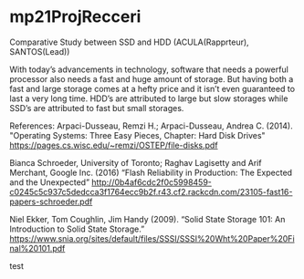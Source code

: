 # mp21ProjRecceri
Comparative Study between SSD and HDD (ACULA(Rapprteur), SANTOS(Lead))

With today’s advancements in technology, software that needs a powerful processor also needs a fast and huge amount of storage. But having both a fast and large storage comes at a hefty price and it isn’t even guaranteed to last a very long time. HDD’s are attributed to large but slow storages while SSD’s are attributed to fast but small storages.

References:
Arpaci-Dusseau, Remzi H.; Arpaci-Dusseau, Andrea C. (2014). "Operating Systems: Three Easy Pieces, Chapter: Hard Disk Drives" https://pages.cs.wisc.edu/~remzi/OSTEP/file-disks.pdf

Bianca Schroeder, University of Toronto; Raghav Lagisetty and Arif Merchant, Google Inc. (2016) “Flash Reliability in Production: The Expected and the Unexpected” http://0b4af6cdc2f0c5998459-c0245c5c937c5dedcca3f1764ecc9b2f.r43.cf2.rackcdn.com/23105-fast16-papers-schroeder.pdf

Niel Ekker, Tom Coughlin, Jim Handy (2009). “Solid State Storage 101: An Introduction to Solid State Storage.” https://www.snia.org/sites/default/files/SSSI/SSSI%20Wht%20Paper%20Final%20101.pdf

test
